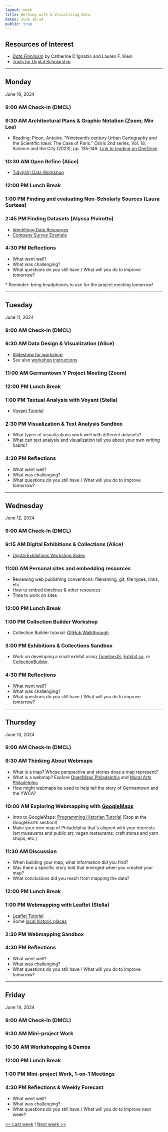 ```yaml
---
layout: week
title: Working with & Visualizing Data
dates: June 10-14
public: true
---
```


## Resources of Interest
- [*Data Feminism*](https://data-feminism.mitpress.mit.edu/) by Catherine D'Ignazio and Lauren F. Klein
- [Tools for Digital Scholarship](../resources/tools.md)

---

## Monday
June 10, 2024

### 9:00 AM Check-in (DMCL)

### 9:30 AM Architectural Plans & Graphic Notation (Zoom; Min Lee)
- Reading: Picon, Antoine. "Nineteenth-century Urban Cartography and the Scientific Ideal: The Case of Paris." *Osiris* 2nd series, Vol. 18, Science and the City (2023), pp. 135-149. [Link to reading on OneDrive](https://brynmawr-my.sharepoint.com/:b:/g/personal/amcgrath1_brynmawr_edu/EQ4b2up03mhEohWxOhBDqNEBDtJYK1QPZBrWrC4M3yoy-A?e=oVFdx2)

### 10:30 AM Open Refine (Alice)
- [Tidy(ish) Data Workshop](https://github.com/tri-cods/tidy-data)

### 12:00 PM Lunch Break

### 1:00 PM  Finding and evaluating Non-Scholarly Sources (Laura Surtees)

### 2:45 PM  Finding Datasets (Alyssa Pivirotto)
- [Identifying Data Resources](../resources/data_identification.pdf)
- [Company Survey Example](https://brynmawr-my.sharepoint.com/:x:/g/personal/apivirotto_brynmawr_edu/EYQ7xpx1HO1ElqhtERko3ukBrqpdNH058yAzHgEjL4cBvQ?e=hYJaVk)

### 4:30 PM Reflections
- What went well?
- What was challenging?
- What questions do you still have / What will you do to improve tomorrow?

\* Reminder: bring headphones to use for the project meeting tomorrow!

---

## Tuesday
June 11, 2024

### 9:00 AM Check-In (DMCL)

### 9:30 AM Data Design & Visualization (Alice)
- [Slideshow for workshop](https://alicemcgrath.digital.brynmawr.edu/pres/data-viz.html)
- See also [workshop instructions](../resources/data)

### 11:00 AM  Germantown Y Project Meeting (Zoom)

### 12:00 PM Lunch Break

### 1:00 PM Textual Analysis with Voyant (Stella)
- [Voyant Tutorial](https://sfritzell.github.io/Voyant-Tutorial/)

### 2:30 PM  Visualization & Text Analysis Sandbox
- What types of visualizations work well with different datasets?
- What can text analysis and visualization tell you about your own writing habits?

### 4:30 PM Reflections
- What went well?
- What was challenging?
- What questions do you still have / What will you do to improve tomorrow?

---

## Wednesday
June 12, 2024

### 9:00 AM Check-In (DMCL)

### 9:15 AM Digital Exhibitions & Collections (Alice)

- [Digital Exhibitions Workshop Slides](https://brynmawr-my.sharepoint.com/:p:/g/personal/amcgrath1_brynmawr_edu/EaklqJJapcNPhgpTP4VrA6ABJMI5i25idCRv_Z3E5yFuqA?e=5s2cxe)

### 11:00 AM Personal sites and embedding resources
- Reviewing web publishing conventions: filenaming, git, file types, links, etc.
- How to embed timelines & other resources
- Time to work on sites

### 12:00 PM Lunch Break

### 1:00 PM Collection Builder Workshop

- Collection Builder tutorial: [GitHub Walkthrough](https://collectionbuilder.github.io/cb-docs/docs/walkthroughs/gh-walkthrough/)

### 3:00 PM Exhibitions & Collections Sandbox

- Work on developing a small exhibit using [TimelineJS](https://timeline.knightlab.com/), [Exhibit.so](https://www.exhibit.so/), or [CollectionBuilder](https://collectionbuilder.github.io/).

### 4:30 PM Reflections
- What went well?
- What was challenging?
- What questions do you still have / What will you do to improve tomorrow?

--- 

## Thursday
June 13, 2024

### 9:00 AM Check-In (DMCL)

### 9:30 AM Thinking About Webmaps
- What is a map? Whose perspective and stories does a map represent?
- What is a webmap? Explore [OpenMaps Philadelphia](https://openmaps.phila.gov/) and [Mural Arts Philadelphia](https://publicartarchive.org/collections/Mural-Arts-Philadelphia?mapShow=true)
- How might webmaps be used to help tell the story of Germantown and the YWCA?

### 10:00 AM Exploring Webmapping with [GoogleMaps](https://www.google.com/maps/about/mymaps/)
- Intro to GoogleMaps: [Programming Historian Tutorial](https://programminghistorian.org/en/lessons/googlemaps-googleearth) (Stop at the GoogleEarth section!)
- Make your own map of Philadelphia that's aligned with your interests (art museusms and public art; vegan restaurants; craft stores and yarn shops, etc.)

### 11:30 AM Discussion
- When building your map, what information did you find?
- Was there a specific story told that emerged when you created your map?
- What conclusions did you reach from mapping the data?

### 12:00 PM Lunch Break

### 1:00 PM Webmapping with Leaflet (Stella)
- [Leaflet Tutorial](https://sfritzell.github.io/Leaflet-Tutorial/)
- Some [local historic places](https://www.phila.gov/media/20230406094939/Interiors-Objects-Structures-Sites-4-6-2023.pdf)

### 2:30 PM Webmapping Sandbox

### 4:30 PM Reflections
- What went well?
- What was challenging?
- What questions do you still have / What will you do to improve tomorrow?

---

## Friday
June 14, 2024

### 9:00 AM Check-In (DMCL)

### 9:30 AM Mini-project Work

### 10:30 AM Workshopping & Demos

### 12:00 PM Lunch Break

### 1:00 PM  Mini-project Work, 1-on-1 Meetings

### 4:30 PM Reflections & Weekly Forecast
- What went well?
- What was challenging?
- What questions do you still have / What will you do to improve next week?


[<< Last week](01-intro) | [Next week >>](03-work)

